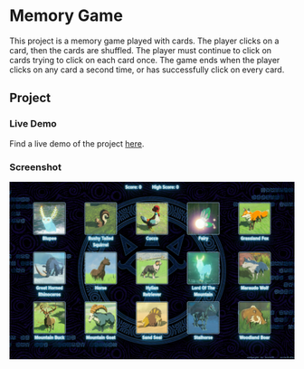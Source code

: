 # Memory Game

This project is a memory game played with cards. The player clicks on a card, then the cards are shuffled. The player must continue to click on cards trying to click on each card once. The game ends when the player clicks on any card a second time, or has successfully click on every card.

## Project

### Live Demo

Find a live demo of the project [here](https://memory-game-loz.netlify.app/).

### Screenshot

![](./src/assets/images/game-screenshot.png)

